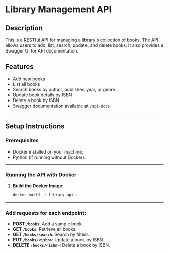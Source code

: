 # Library Management API

## Description
This is a RESTful API for managing a library's collection of books. The API allows users to add, list, search, update, and delete books. It also provides a Swagger UI for API documentation.

## Features
- Add new books
- List all books
- Search books by author, published year, or genre
- Update book details by ISBN
- Delete a book by ISBN
- Swagger documentation available at `/api-docs`

---

## Setup Instructions

### Prerequisites
- Docker installed on your machine.
- Python (if running without Docker).

---

### **Running the API with Docker**

1. **Build the Docker Image**:
   ```bash
   docker build -t library-api .

---

### **Add requests for each endpoint:**
   - **POST `/books`**: Add a sample book.
   - **GET `/books`**: Retrieve all books.
   - **GET `/books/search`**: Search by filters.
   - **PUT `/books/<isbn>`**: Update a book by ISBN.
   - **DELETE `/books/<isbn>`**: Delete a book by ISBN.
